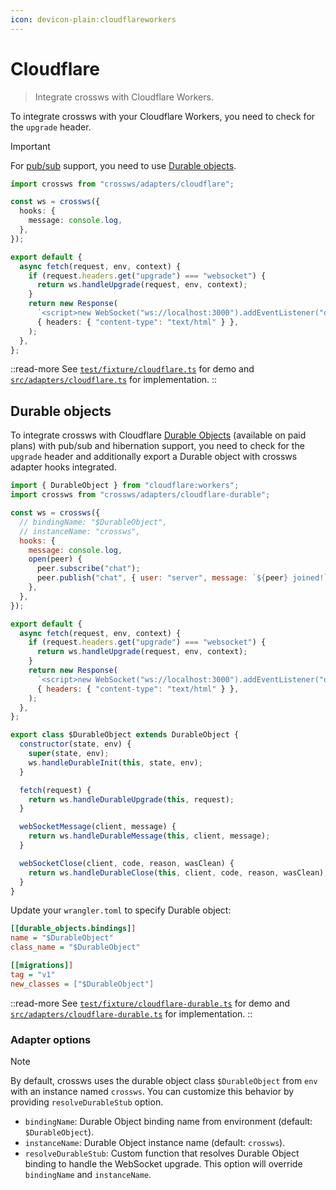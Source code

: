 ```yaml
---
icon: devicon-plain:cloudflareworkers
---
```


# Cloudflare

> Integrate crossws with Cloudflare Workers.

To integrate crossws with your Cloudflare Workers, you need to check for the `upgrade` header.

> [!IMPORTANT]
> For [pub/sub](/guide/pubsub) support, you need to use [Durable objects](#durable-objects).

```ts
import crossws from "crossws/adapters/cloudflare";

const ws = crossws({
  hooks: {
    message: console.log,
  },
});

export default {
  async fetch(request, env, context) {
    if (request.headers.get("upgrade") === "websocket") {
      return ws.handleUpgrade(request, env, context);
    }
    return new Response(
      `<script>new WebSocket("ws://localhost:3000").addEventListener("open", (e) => e.target.send("Hello from client!"));</script>`,
      { headers: { "content-type": "text/html" } },
    );
  },
};
```

::read-more
See [`test/fixture/cloudflare.ts`](https://github.com/unjs/crossws/blob/main/test/fixture/cloudflare.ts) for demo and [`src/adapters/cloudflare.ts`](https://github.com/unjs/crossws/blob/main/src/adapters/cloudflare.ts) for implementation.
::

## Durable objects

To integrate crossws with Cloudflare [Durable Objects](https://developers.cloudflare.com/durable-objects/api/websockets/) (available on paid plans) with pub/sub and hibernation support, you need to check for the `upgrade` header and additionally export a Durable object with crossws adapter hooks integrated.

```js
import { DurableObject } from "cloudflare:workers";
import crossws from "crossws/adapters/cloudflare-durable";

const ws = crossws({
  // bindingName: "$DurableObject",
  // instanceName: "crossws",
  hooks: {
    message: console.log,
    open(peer) {
      peer.subscribe("chat");
      peer.publish("chat", { user: "server", message: `${peer} joined!` });
    },
  },
});

export default {
  async fetch(request, env, context) {
    if (request.headers.get("upgrade") === "websocket") {
      return ws.handleUpgrade(request, env, context);
    }
    return new Response(
      `<script>new WebSocket("ws://localhost:3000").addEventListener("open", (e) => e.target.send("Hello from client!"));</script>`,
      { headers: { "content-type": "text/html" } },
    );
  },
};

export class $DurableObject extends DurableObject {
  constructor(state, env) {
    super(state, env);
    ws.handleDurableInit(this, state, env);
  }

  fetch(request) {
    return ws.handleDurableUpgrade(this, request);
  }

  webSocketMessage(client, message) {
    return ws.handleDurableMessage(this, client, message);
  }

  webSocketClose(client, code, reason, wasClean) {
    return ws.handleDurableClose(this, client, code, reason, wasClean);
  }
}
```

Update your `wrangler.toml` to specify Durable object:

```ini
[[durable_objects.bindings]]
name = "$DurableObject"
class_name = "$DurableObject"

[[migrations]]
tag = "v1"
new_classes = ["$DurableObject"]
```

::read-more
See [`test/fixture/cloudflare-durable.ts`](https://github.com/unjs/crossws/blob/main/test/fixture/cloudflare-durable.ts) for demo and [`src/adapters/cloudflare-durable.ts`](https://github.com/unjs/crossws/blob/main/src/adapters/cloudflare-durable.ts) for implementation.
::

### Adapter options

> [!NOTE]
> By default, crossws uses the durable object class `$DurableObject` from `env` with an instance named `crossws`.
> You can customize this behavior by providing `resolveDurableStub` option.

- `bindingName`: Durable Object binding name from environment (default: `$DurableObject`).
- `instanceName`: Durable Object instance name (default: `crossws`).
- `resolveDurableStub`: Custom function that resolves Durable Object binding to handle the WebSocket upgrade. This option will override `bindingName` and `instanceName`.
